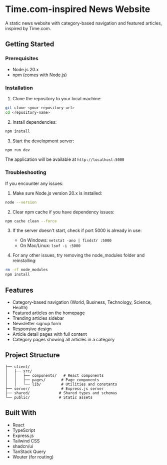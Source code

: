 # Time.com-inspired News Website

A static news website with category-based navigation and featured articles, inspired by Time.com.

## Getting Started

### Prerequisites

- Node.js 20.x
- npm (comes with Node.js)

### Installation

1. Clone the repository to your local machine:
```bash
git clone <your-repository-url>
cd <repository-name>
```

2. Install dependencies:
```bash
npm install
```

3. Start the development server:
```bash
npm run dev
```

The application will be available at `http://localhost:5000`

### Troubleshooting

If you encounter any issues:

1. Make sure Node.js version 20.x is installed:
```bash
node --version
```

2. Clear npm cache if you have dependency issues:
```bash
npm cache clean --force
```

3. If the server doesn't start, check if port 5000 is already in use:
   - On Windows: `netstat -ano | findstr :5000`
   - On Mac/Linux: `lsof -i :5000`

4. For any other issues, try removing the node_modules folder and reinstalling:
```bash
rm -rf node_modules
npm install
```

## Features

- Category-based navigation (World, Business, Technology, Science, Health)
- Featured articles on the homepage
- Trending articles sidebar
- Newsletter signup form
- Responsive design
- Article detail pages with full content
- Category pages showing all articles in a category

## Project Structure

```
├── client/
│   ├── src/
│   │   ├── components/   # React components
│   │   ├── pages/       # Page components
│   │   └── lib/         # Utilities and constants
├── server/              # Express.js server
├── shared/             # Shared types and schemas
└── public/             # Static assets
```

## Built With

- React
- TypeScript
- Express.js
- Tailwind CSS
- shadcn/ui
- TanStack Query
- Wouter (for routing)